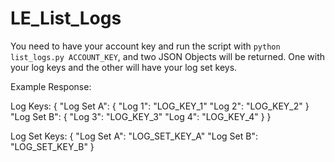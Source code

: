# LE_List_Logs

You need to have your account key and run the script with `python list_logs.py ACCOUNT_KEY`, and two JSON Objects will be returned. One with your log keys and the other will have your log set keys.

Example Response:

Log Keys: 
{
	"Log Set A": {
		"Log 1": "LOG_KEY_1"
		"Log 2": "LOG_KEY_2"
	}
	"Log Set B": {
		"Log 3": "LOG_KEY_3"
		"Log 4": "LOG_KEY_4"
	}
}

Log Set Keys:
{
	"Log Set A": "LOG_SET_KEY_A"
	"Log Set B": "LOG_SET_KEY_B"
}
